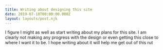 ```yaml
---
title: Writing about designing this site
date: 2019-07-18T00:00:00.000Z
layout: layouts/post.njk
---
```

I figure I might as well as start writing about my plans for this site. I am clearly not making any progress with the design or even getting this close to where I want it to be. I hope writing about it will help me get out of this rut
